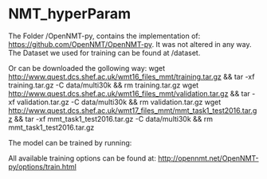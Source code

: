 # NMT_hyperParam

The Folder /OpenNMT-py, contains the implementation of: https://github.com/OpenNMT/OpenNMT-py. It was not altered in any way.
The Dataset we used for training can be found at /dataset. 

Or can be downloaded the gollowing way: 
wget http://www.quest.dcs.shef.ac.uk/wmt16_files_mmt/training.tar.gz &&  tar -xf training.tar.gz -C data/multi30k && rm training.tar.gz
wget http://www.quest.dcs.shef.ac.uk/wmt16_files_mmt/validation.tar.gz && tar -xf validation.tar.gz -C data/multi30k && rm validation.tar.gz
wget http://www.quest.dcs.shef.ac.uk/wmt17_files_mmt/mmt_task1_test2016.tar.gz && tar -xf mmt_task1_test2016.tar.gz -C data/multi30k && rm mmt_task1_test2016.tar.gz

The model can be trained by running: 

All available training options can be found at: 
http://opennmt.net/OpenNMT-py/options/train.html


